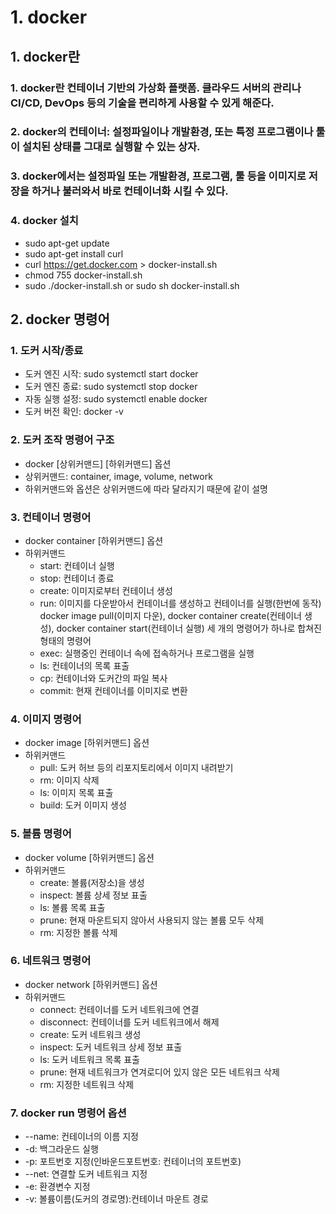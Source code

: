 # 1. docker
## 1. docker란
### 1. docker란 컨테이너 기반의 가상화 플랫폼. 클라우드 서버의 관리나 CI/CD, DevOps 등의 기술을 편리하게 사용할 수 있게 해준다.
### 2. docker의 컨테이너: 설정파일이나 개발환경, 또는 특정 프로그램이나 툴이 설치된 상태를 그대로 실행할 수 있는 상자.
### 3. docker에서는 설정파일 또는 개발환경, 프로그램, 툴 등을 이미지로 저장을 하거나 불러와서 바로 컨테이너화 시킬 수 있다.
### 4. docker 설치
- sudo apt-get update
- sudo apt-get install curl
- curl https://get.docker.com > docker-install.sh
- chmod 755 docker-install.sh
- sudo ./docker-install.sh or sudo sh docker-install.sh



## 2. docker 명령어
### 1. 도커 시작/종료
- 도커 엔진 시작: sudo systemctl start docker
- 도커 엔진 종료: sudo systemctl stop docker
- 자동 실행 설정: sudo systemctl enable docker
- 도커 버전 확인: docker -v

### 2. 도커 조작 명령어 구조
- docker [상위커맨드] [하위커맨드] 옵션
- 상위커맨드: container, image, volume, network
- 하위커맨드와 옵션은 상위커맨드에 따라 달라지기 때문에 같이 설명

### 3. 컨테이너 명령어
- docker container [하위커맨드] 옵션
- 하위커맨드
    - start: 컨테이너 실행
    - stop: 컨테이너 종료
    - create: 이미지로부터 컨테이너 생성
    - run: 이미지를 다운받아서 컨테이너를 생성하고 컨테이너를 실행(한번에 동작)
    docker image pull(이미지 다운), docker container create(컨테이너 생성), docker container start(컨테이너 실행) 세 개의 명령어가 하나로 합쳐진 형태의 명령어
    - exec: 실행중인 컨테이너 속에 접속하거나 프로그램을 실행
    - ls: 컨테이너의 목록 표출
    - cp: 컨테이너와 도커간의 파일 복사
    - commit: 현재 컨테이너를 이미지로 변환

### 4. 이미지 명령어
- docker image [하위커맨드] 옵션
- 하위커맨드
    - pull: 도커 허브 등의 리포지토리에서 이미지 내려받기
    - rm: 이미지 삭제
    - ls: 이미지 목록 표출
    - build: 도커 이미지 생성

### 5. 볼륨 명령어
- docker volume [하위커맨드] 옵션
- 하위커맨드
    - create: 볼륨(저장소)을 생성
    - inspect: 볼륨 상세 정보 표출
    - ls: 볼륨 목록 표출
    - prune: 현재 마운트되지 않아서 사용되지 않는 볼륨 모두 삭제
    - rm: 지정한 볼륨 삭제

### 6. 네트워크 명령어
- docker network [하위커맨드] 옵션
- 하위커맨드
    - connect: 컨테이너를 도커 네트워크에 연결
    - disconnect: 컨테이너를 도커 네트워크에서 해제
    - create: 도커 네트워크 생성
    - inspect: 도커 네트워크 상세 정보 표출
    - ls: 도커 네트워크 목록 표출
    - prune: 현재 네트워크가 연겨로디어 있지 않은 모든 네트워크 삭제
    - rm: 지정한 네트워크 삭제

### 7. docker run 명령어 옵션
- --name: 컨테이너의 이름 지정
- -d: 백그라운드 실행
- -p: 포트번호 지정(인바운드포트번호: 컨테이너의 포트번호)
- --net: 연결할 도커 네트워크 지정
- -e: 환경변수 지정
- -v: 볼륨이름(도커의 경로명):컨테이너 마운트 경로
